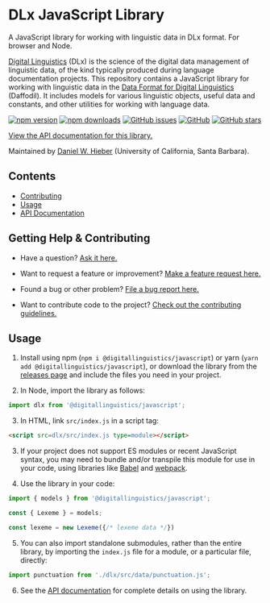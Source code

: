 # DLx JavaScript Library

A JavaScript library for working with linguistic data in DLx format. For browser and Node.

[Digital Linguistics][website] (DLx) is the science of the digital data management of linguistic data, of the kind typically produced during language documentation projects. This repository contains a JavaScript library for working with linguistic data in the [Data Format for Digital Linguistics][format] (Daffodil). It includes models for various linguistic objects, useful data and constants, and other utilities for working with language data.

[![npm version](https://img.shields.io/npm/v/@digitallinguistics/javascript.svg)][npm]
[![npm downloads](https://img.shields.io/npm/dt/@digitallinguistics/javascript.svg)][npm]
[![GitHub issues](https://img.shields.io/github/issues/digitallinguistics/javascript.svg)][issues]
[![GitHub](https://img.shields.io/github/license/digitallinguistics/javascript.svg)][license]
[![GitHub stars](https://img.shields.io/github/stars/digitallinguistics/javascript.svg?style=social)][GitHub]

[View the API documentation for this library.][docs]

Maintained by [Daniel W. Hieber][personal] (University of California, Santa Barbara).

## Contents

* [Contributing](#getting-help--contributing)
* [Usage](#usage)
* [API Documentation][docs]

## Getting Help & Contributing

* Have a question? [Ask it here.][question]

* Want to request a feature or improvement? [Make a feature request here.][feature]

* Found a bug or other problem? [File a bug report here.][report-issue]

* Want to contribute code to the project? [Check out the contributing guidelines.][contributing]

## Usage

1. Install using npm (`npm i @digitallinguistics/javascript`) or yarn (`yarn add @digitallinguistics/javascript`), or download the library from the [releases page][releases] and include the files you need in your project.

2. In Node, import the library as follows:

  ```js
  import dlx from '@digitallinguistics/javascript';
  ```

3. In HTML, link `src/index.js` in a script tag:

  ```html
  <script src=dlx/src/index.js type=module></script>
  ```

3. If your project does not support ES modules or recent JavaScript syntax, you may need to bundle and/or transpile this module for use in your code, using libraries like [Babel][Babel] and [webpack][webpack].

4. Use the library in your code:

  ```js
  import { models } from '@digitallinguistics/javascript';

  const { Lexeme } = models;

  const lexeme = new Lexeme({/* lexeme data */})
  ```

5. You can also import standalone submodules, rather than the entire library, by importing the `index.js` file for a module, or a particular file, directly:

  ```js
  import punctuation from './dlx/src/data/punctuation.js';
  ```

6. See the [API documentation][docs] for complete details on using the library.

[Babel]:        https://babeljs.io/
[contributing]: https://github.com/digitallinguistics/javascript/blob/master/.github/CONTRIBUTING.md
[docs]:         https://developer.digitallinguistics.io/javascript
[feature]:      https://github.com/digitallinguistics/javascript/issues/new?assignees=&labels=feature&template=feature-request.md&title=
[format]:       https://format.digitallinguistics.io
[GitHub]:       https://github.com/digitallinguistics/javascript
[issues]:       https://github.com/digitallinguistics/javascript/issues
[license]:      https://github.com/digitallinguistics/javascript/blob/master/LICENSE.md
[npm]:          https://www.npmjs.com/package/@digitallinguistics/javascript
[report-issue]: https://github.com/digitallinguistics/javascript/issues/new?assignees=&labels=bug&template=bug-report.md&title=
[personal]:     https://danielhieber.com
[question]:     https://github.com/digitallinguistics/javascript/issues/new?assignees=&labels=question&template=question.md&title=
[releases]:     https://github.com/digitallinguistics/javascript/releases
[website]:      https://digitallinguistics.io
[webpack]:      https://webpack.js.org/
